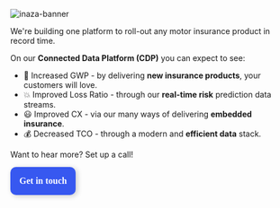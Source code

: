 ![inaza-banner](https://i.ibb.co/4F9mZKJ/banner-linkedin-personal.png)

We're building one platform to roll-out any motor insurance product in record time.  

On our **Connected Data Platform (CDP)** you can expect to see:  

- 💸 Increased GWP - by delivering **new insurance products**, your customers will love.  
- 💥 Improved Loss Ratio - through our **real-time risk** prediction data streams.  
- 😃 Improved CX - via our many ways of delivering **embedded insurance**.  
- 💰 Decreased TCO - through a modern and **efficient data** stack.  

Want to hear more? Set up a call!  

<button name="button" onclick="https://www.inaza.com/contact" style="font-weight: bold; background: #3758f0; border-radius: 10px; padding: 1rem; color: white; font-size: 16px; font-family: consolas; border: none; box-shadow: 3px 2px 10px rgb(0,0,0,0.2);">Get in touch</button>
